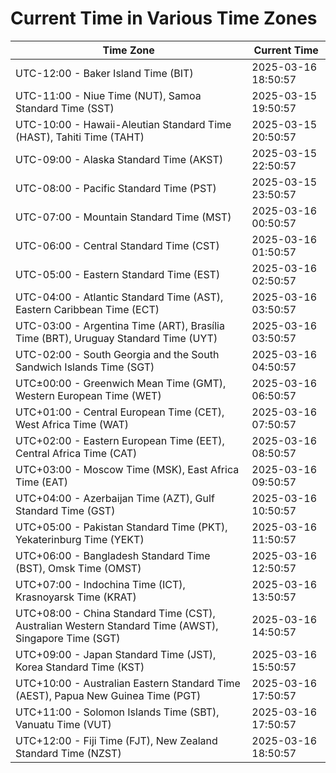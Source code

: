 # Current Time in Various Time Zones

| Time Zone | Current Time |
|-----------|--------------|
| UTC-12:00 - Baker Island Time (BIT) | 2025-03-16 18:50:57 |
| UTC-11:00 - Niue Time (NUT), Samoa Standard Time (SST) | 2025-03-15 19:50:57 |
| UTC-10:00 - Hawaii-Aleutian Standard Time (HAST), Tahiti Time (TAHT) | 2025-03-15 20:50:57 |
| UTC-09:00 - Alaska Standard Time (AKST) | 2025-03-15 22:50:57 |
| UTC-08:00 - Pacific Standard Time (PST) | 2025-03-15 23:50:57 |
| UTC-07:00 - Mountain Standard Time (MST) | 2025-03-16 00:50:57 |
| UTC-06:00 - Central Standard Time (CST) | 2025-03-16 01:50:57 |
| UTC-05:00 - Eastern Standard Time (EST) | 2025-03-16 02:50:57 |
| UTC-04:00 - Atlantic Standard Time (AST), Eastern Caribbean Time (ECT) | 2025-03-16 03:50:57 |
| UTC-03:00 - Argentina Time (ART), Brasília Time (BRT), Uruguay Standard Time (UYT) | 2025-03-16 03:50:57 |
| UTC-02:00 - South Georgia and the South Sandwich Islands Time (SGT) | 2025-03-16 04:50:57 |
| UTC±00:00 - Greenwich Mean Time (GMT), Western European Time (WET) | 2025-03-16 06:50:57 |
| UTC+01:00 - Central European Time (CET), West Africa Time (WAT) | 2025-03-16 07:50:57 |
| UTC+02:00 - Eastern European Time (EET), Central Africa Time (CAT) | 2025-03-16 08:50:57 |
| UTC+03:00 - Moscow Time (MSK), East Africa Time (EAT) | 2025-03-16 09:50:57 |
| UTC+04:00 - Azerbaijan Time (AZT), Gulf Standard Time (GST) | 2025-03-16 10:50:57 |
| UTC+05:00 - Pakistan Standard Time (PKT), Yekaterinburg Time (YEKT) | 2025-03-16 11:50:57 |
| UTC+06:00 - Bangladesh Standard Time (BST), Omsk Time (OMST) | 2025-03-16 12:50:57 |
| UTC+07:00 - Indochina Time (ICT), Krasnoyarsk Time (KRAT) | 2025-03-16 13:50:57 |
| UTC+08:00 - China Standard Time (CST), Australian Western Standard Time (AWST), Singapore Time (SGT) | 2025-03-16 14:50:57 |
| UTC+09:00 - Japan Standard Time (JST), Korea Standard Time (KST) | 2025-03-16 15:50:57 |
| UTC+10:00 - Australian Eastern Standard Time (AEST), Papua New Guinea Time (PGT) | 2025-03-16 17:50:57 |
| UTC+11:00 - Solomon Islands Time (SBT), Vanuatu Time (VUT) | 2025-03-16 17:50:57 |
| UTC+12:00 - Fiji Time (FJT), New Zealand Standard Time (NZST) | 2025-03-16 18:50:57 |
